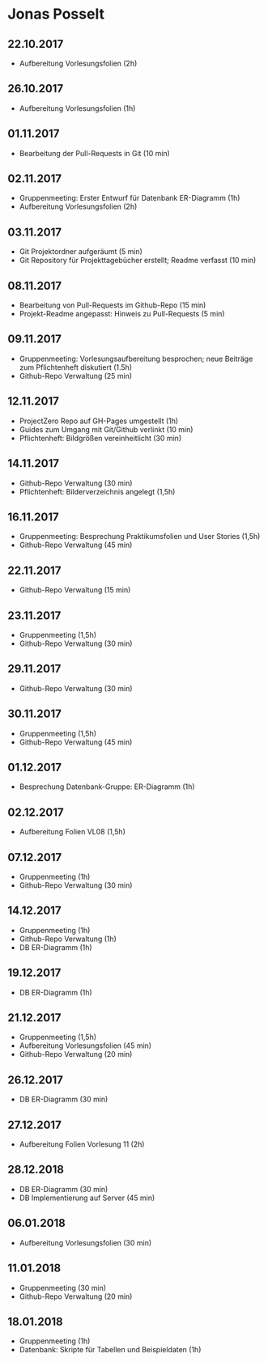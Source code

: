# Jonas Posselt

## 22.10.2017

- Aufbereitung Vorlesungsfolien (2h)

## 26.10.2017

- Aufbereitung Vorlesungsfolien (1h)

## 01.11.2017

- Bearbeitung der Pull-Requests in Git (10 min)


## 02.11.2017

- Gruppenmeeting: Erster Entwurf für Datenbank ER-Diagramm (1h)
- Aufbereitung Vorlesungsfolien (2h)

## 03.11.2017

- Git Projektordner aufgeräumt (5 min)
- Git Repository für Projekttagebücher erstellt; Readme verfasst (10 min)

## 08.11.2017

- Bearbeitung von Pull-Requests im Github-Repo (15 min)
- Projekt-Readme angepasst: Hinweis zu Pull-Requests (5 min)

## 09.11.2017

- Gruppenmeeting: Vorlesungsaufbereitung besprochen; neue Beiträge zum Pflichtenheft diskutiert (1.5h)
- Github-Repo Verwaltung (25 min)

## 12.11.2017

- ProjectZero Repo auf GH-Pages umgestellt (1h)
- Guides zum Umgang mit Git/Github verlinkt (10 min)
- Pflichtenheft: Bildgrößen vereinheitlicht (30 min)

## 14.11.2017

- Github-Repo Verwaltung (30 min)
- Pflichtenheft: Bilderverzeichnis angelegt (1,5h)

## 16.11.2017

- Gruppenmeeting: Besprechung Praktikumsfolien und User Stories (1,5h)
- Github-Repo Verwaltung (45 min)

## 22.11.2017

- Github-Repo Verwaltung (15 min)

## 23.11.2017

- Gruppenmeeting (1,5h)
- Github-Repo Verwaltung (30 min)

## 29.11.2017

- Github-Repo Verwaltung (30 min)

## 30.11.2017

- Gruppenmeeting (1,5h)
- Github-Repo Verwaltung (45 min)

## 01.12.2017

- Besprechung Datenbank-Gruppe: ER-Diagramm (1h)

## 02.12.2017

- Aufbereitung Folien VL08 (1,5h)

## 07.12.2017

- Gruppenmeeting (1h)
- Github-Repo Verwaltung (30 min)

## 14.12.2017

- Gruppenmeeting (1h)
- Github-Repo Verwaltung (1h)
- DB ER-Diagramm (1h)

## 19.12.2017

- DB ER-Diagramm (1h)

## 21.12.2017

- Gruppenmeeting (1,5h)
- Aufbereitung Vorlesungsfolien (45 min)
- Github-Repo Verwaltung (20 min)

## 26.12.2017

- DB ER-Diagramm (30 min)

## 27.12.2017

- Aufbereitung Folien Vorlesung 11  (2h)

## 28.12.2018

- DB ER-Diagramm (30 min)
- DB Implementierung auf Server (45 min)

## 06.01.2018

- Aufbereitung Vorlesungsfolien (30 min)

## 11.01.2018

- Gruppenmeeting (30 min)
- Github-Repo Verwaltung (20 min)

## 18.01.2018

- Gruppenmeeting (1h)
- Datenbank: Skripte für Tabellen und Beispieldaten (1h)